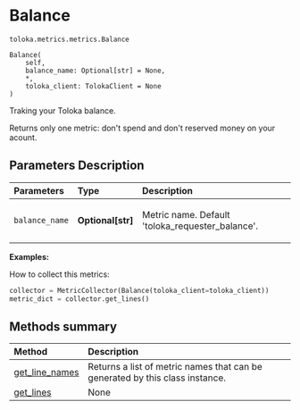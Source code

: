 # Balance
`toloka.metrics.metrics.Balance`

```
Balance(
    self,
    balance_name: Optional[str] = None,
    *,
    toloka_client: TolokaClient = None
)
```

Traking your Toloka balance.


Returns only one metric: don't spend and don't reserved money on your acount.

## Parameters Description

| Parameters | Type | Description |
| :----------| :----| :-----------|
`balance_name`|**Optional\[str\]**|<p>Metric name. Default &#x27;toloka_requester_balance&#x27;.</p>

**Examples:**

How to collect this metrics:
```python
collector = MetricCollector(Balance(toloka_client=toloka_client))
metric_dict = collector.get_lines()
```
## Methods summary

| Method | Description |
| :------| :-----------|
[get_line_names](toloka.metrics.metrics.Balance.get_line_names.md)| Returns a list of metric names that can be generated by this class instance.
[get_lines](toloka.metrics.metrics.Balance.get_lines.md)| None
